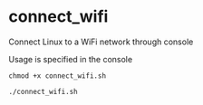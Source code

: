 # connect_wifi

Connect Linux to a WiFi network through console

Usage is specified in the console

```chmod +x connect_wifi.sh```

```./connect_wifi.sh```
